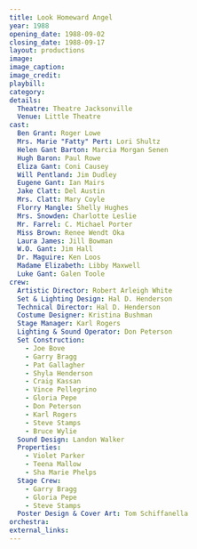 ```yaml
---
title: Look Homeward Angel
year: 1988
opening_date: 1988-09-02
closing_date: 1988-09-17
layout: productions
image:
image_caption:
image_credit:
playbill: 
category: 
details:
  Theatre: Theatre Jacksonville
  Venue: Little Theatre
cast:
  Ben Grant: Roger Lowe
  Mrs. Marie "Fatty" Pert: Lori Shultz
  Helen Gant Barton: Marcia Morgan Senen
  Hugh Baron: Paul Rowe
  Eliza Gant: Coni Causey
  Will Pentland: Jim Dudley
  Eugene Gant: Ian Mairs
  Jake Clatt: Del Austin
  Mrs. Clatt: Mary Coyle
  Florry Mangle: Shelly Hughes
  Mrs. Snowden: Charlotte Leslie
  Mr. Farrel: C. Michael Porter
  Miss Brown: Renee Wendt Oka
  Laura James: Jill Bowman
  W.O. Gant: Jim Hall
  Dr. Maguire: Ken Loos
  Madame Elizabeth: Libby Maxwell
  Luke Gant: Galen Toole
crew:
  Artistic Director: Robert Arleigh White
  Set & Lighting Design: Hal D. Henderson
  Technical Director: Hal D. Henderson
  Costume Designer: Kristina Bushman
  Stage Manager: Karl Rogers
  Lighting & Sound Operator: Don Peterson
  Set Construction:
    - Joe Bove
    - Garry Bragg
    - Pat Gallagher
    - Shyla Henderson
    - Craig Kassan
    - Vince Pellegrino
    - Gloria Pepe
    - Don Peterson
    - Karl Rogers
    - Steve Stamps
    - Bruce Wylie
  Sound Design: Landon Walker
  Properties:
    - Violet Parker
    - Teena Mallow
    - Sha Marie Phelps
  Stage Crew:
    - Garry Bragg
    - Gloria Pepe
    - Steve Stamps
  Poster Design & Cover Art: Tom Schiffanella
orchestra:
external_links:
---
```


